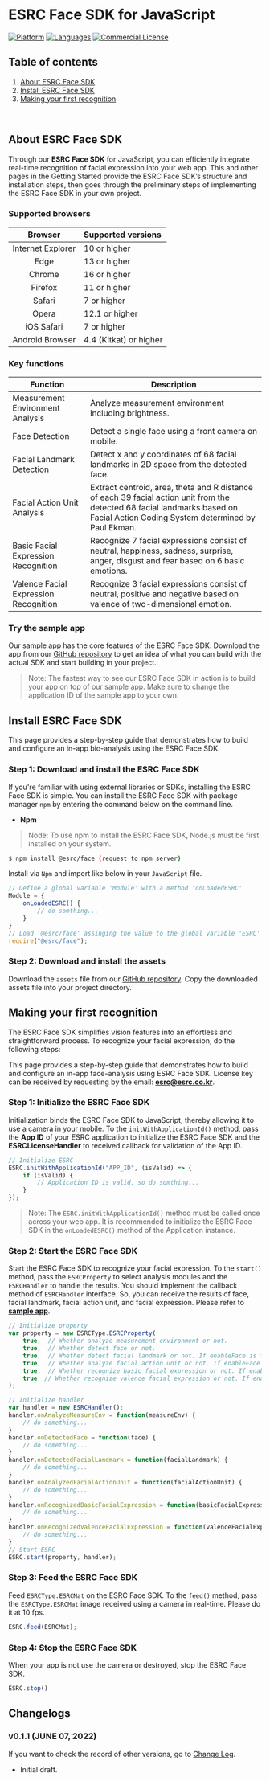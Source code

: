 # ESRC Face SDK for JavaScript

[![Platform](https://img.shields.io/badge/platform-JAVASCRIPT-orange.svg)](https://github.com/esrc-official/ESRC-Face-SDK-JavaScript)
[![Languages](https://img.shields.io/badge/language-JAVASCRIPT-orange.svg)](https://github.com/esrc-official/ESRC-Face-SDK-JavaScript)
[![Commercial License](https://img.shields.io/badge/License-Commercial-brightgreen.svg)](https://github.com/esrc-official/ESRC-Face-SDK-JavaScript/blob/master/LICENSE.md)

## Table of contents

  1. [About ESRC Face SDK](#about-esrc-face-sdk)
  1. [Install ESRC Face SDK](#install-esrc-face-sdk)
  1. [Making your first recognition](#making-your-first-recognition)

<br />

## About ESRC Face SDK

Through our **ESRC Face SDK** for JavaScript, you can efficiently integrate real-time recognition of facial expression into your web app. This and other pages in the Getting Started provide the ESRC Face SDK’s structure and installation steps, then goes through the preliminary steps of implementing the ESRC Face SDK in your own project.

### Supported browsers

| Browser|Supported versions|
| :---: | :--- |
| Internet Explorer | 10 or higher |
| Edge | 13 or higher |
| Chrome | 16 or higher |
| Firefox | 11 or higher |
| Safari | 7 or higher |
| Opera | 12.1 or higher |
| iOS Safari | 7 or higher |
| Android Browser | 4.4 (Kitkat) or higher | 

### Key functions

|Function|Description|
|---|---|
|Measurement Environment Analysis| Analyze measurement environment including brightness. |
|Face Detection| Detect a single face using a front camera on mobile. |
|Facial Landmark Detection| Detect x and y coordinates of 68 facial landmarks in 2D space from the detected face. |
|Facial Action Unit Analysis| Extract centroid, area, theta and R distance of each 39 facial action unit from the detected 68 facial landmarks based on Facial Action Coding System determined by Paul Ekman. |
|Basic Facial Expression Recognition| Recognize 7 facial expressions consist of neutral, happiness, sadness, surprise, anger, disgust and fear based on 6 basic emotions. |
|Valence Facial Expression Recognition| Recognize 3 facial expressions consist of neutral, positive and negative based on valence of two-dimensional emotion. |


### Try the sample app

Our sample app has the core features of the ESRC Face SDK. Download the app from our [GitHub repository](https://github.com/esrc-official/ESRC-Face-JavaScript) to get an idea of what you can build with the actual SDK and start building in your project.

> Note: The fastest way to see our ESRC Face SDK in action is to build your app on top of our sample app. Make sure to change the application ID of the sample app to your own.


## Install ESRC Face SDK

This page provides a step-by-step guide that demonstrates how to build and configure an in-app bio-analysis using the ESRC Face SDK.

### Step 1: Download and install the ESRC Face SDK

If you're familiar with using external libraries or SDKs, installing the ESRC Face SDK is simple. You can install the ESRC Face SDK with package manager `npm` by entering the command below on the command line.

- **Npm**

> Node: To use npm to install the ESRC Face SDK, Node.js must be first installed on your system.

```bash
$ npm install @esrc/face (request to npm server)
```

Install via `Npm` and import like below in your `JavaScript` file.

```javascript
// Define a global variable 'Module' with a method 'onLoadedESRC'
Module = {
    onLoadedESRC() {
        // do somthing...
    }
}
// Load '@esrc/face' assinging the value to the global variable 'ESRC'
require("@esrc/face");
```

### Step 2: Download and install the assets

Download the `assets` file from our [GitHub repository](https://github.com/esrc-official/ESRC-Face-SDK-JavaScript/tree/master/assets). Copy the downloaded assets file into your project directory.

## Making your first recognition

The ESRC Face SDK simplifies vision features into an effortless and straightforward process. To recognize your facial expression, do the following steps:

This page provides a step-by-step guide that demonstrates how to build and configure an in-app face-analysis using ESRC Face SDK. License key can be received by requesting by the email: **esrc@esrc.co.kr**.

### Step 1: Initialize the ESRC Face SDK

Initialization binds the ESRC Face SDK to JavaScript, thereby allowing it to use a camera in your mobile. To the `initWithApplicationId()` method, pass the **App ID** of your ESRC application to initialize the ESRC Face SDK and the **ESRCLicenseHandler** to received callback for validation of the App ID.

```javascript
// Initialize ESRC
ESRC.initWithApplicationId("APP_ID", (isValid) => {
    if (isValid) {
        // Application ID is valid, so do somthing...
    } 
});
```

> Note: The `ESRC.initWithApplicationId()` method must be called once across your web app. It is recommended to initialize the ESRC Face SDK in the `onLoadedESRC()` method of the Application instance.

### Step 2: Start the ESRC Face SDK

Start the ESRC Face SDK to recognize your facial expression. To the `start()` method, pass the `ESRCProperty` to select analysis modules and the `ESRCHandler` to handle the results. You should implement the callback method of `ESRCHandler` interface. So, you can receive the results of face, facial landmark, facial action unit, and facial expression. Please refer to **[sample app](https://github.com/esrc-official/ESRC-Face-JavaScript)**.

```javascript
// Initialize property
var property = new ESRCType.ESRCProperty(
    true,  // Whether analyze measurement environment or not.
    true,  // Whether detect face or not.
    true,  // Whether detect facial landmark or not. If enableFace is false, it is also automatically set to false.
    true,  // Whether analyze facial action unit or not. If enableFace or enableFacialLandmark is false, it is also automatically set to false.
    true,  // Whether recognize basic facial expression or not. If enableFace is false, it is also automatically set to false.
    true  // Whether recognize valence facial expression or not. If enableFace is false, it is also automatically set to false.
);

// Initialize handler
var handler = new ESRCHandler();
handler.onAnalyzeMeasureEnv = function(measureEnv) {
    // do something...
}
handler.onDetectedFace = function(face) {
    // do something...
}
handler.onDetectedFacialLandmark = function(facialLandmark) {
    // do something...
}
handler.onAnalyzedFacialActionUnit = function(facialActionUnit) {
    // do something...
}
handler.onRecognizedBasicFacialExpression = function(basicFacialExpression) {
    // do something...
}
handler.onRecognizedValenceFacialExpression = function(valenceFacialExpression) {
    // do something...
}
// Start ESRC
ESRC.start(property, handler);
```

### Step 3: Feed the ESRC Face SDK

Feed `ESRCType.ESRCMat` on the ESRC Face SDK. To the `feed()` method, pass the `ESRCType.ESRCMat` image received using a camera in real-time. Please do it at 10 fps.

```javascript
ESRC.feed(ESRCMat);
```

### Step 4: Stop the ESRC Face SDK

When your app is not use the camera or destroyed, stop the ESRC Face SDK.

```javascript
ESRC.stop()
```


## Changelogs

### v0.1.1 (JUNE 07, 2022)

If you want to check the record of other versions, go to [Change Log](https://github.com/esrc-official/ESRC-Face-SDK-JavaScript/blob/master/CHANGELOG.md).

- Initial draft.